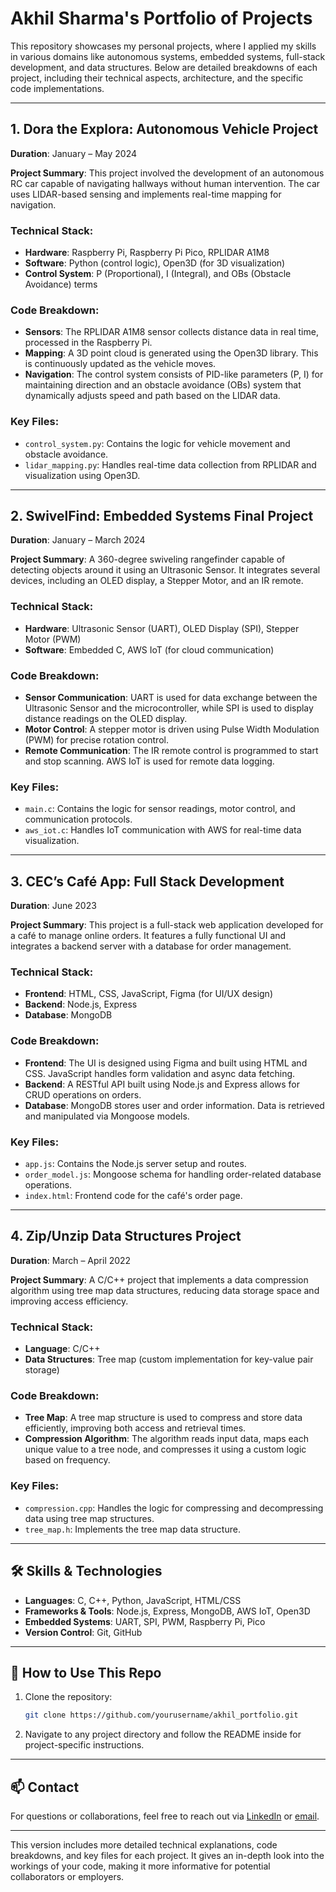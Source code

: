 # Akhil Sharma's Portfolio of Projects

This repository showcases my personal projects, where I applied my skills in various domains like autonomous systems, embedded systems, full-stack development, and data structures. Below are detailed breakdowns of each project, including their technical aspects, architecture, and the specific code implementations.

---

## 1. **Dora the Explora: Autonomous Vehicle Project**
**Duration**: January – May 2024

**Project Summary**: This project involved the development of an autonomous RC car capable of navigating hallways without human intervention. The car uses LIDAR-based sensing and implements real-time mapping for navigation.

### **Technical Stack**:
- **Hardware**: Raspberry Pi, Raspberry Pi Pico, RPLIDAR A1M8
- **Software**: Python (control logic), Open3D (for 3D visualization)
- **Control System**: P (Proportional), I (Integral), and OBs (Obstacle Avoidance) terms

### **Code Breakdown**:
- **Sensors**: The RPLIDAR A1M8 sensor collects distance data in real time, processed in the Raspberry Pi.
- **Mapping**: A 3D point cloud is generated using the Open3D library. This is continuously updated as the vehicle moves.
- **Navigation**: The control system consists of PID-like parameters (P, I) for maintaining direction and an obstacle avoidance (OBs) system that dynamically adjusts speed and path based on the LIDAR data.

### **Key Files**:
- `control_system.py`: Contains the logic for vehicle movement and obstacle avoidance.
- `lidar_mapping.py`: Handles real-time data collection from RPLIDAR and visualization using Open3D.

---

## 2. **SwivelFind: Embedded Systems Final Project**
**Duration**: January – March 2024

**Project Summary**: A 360-degree swiveling rangefinder capable of detecting objects around it using an Ultrasonic Sensor. It integrates several devices, including an OLED display, a Stepper Motor, and an IR remote.

### **Technical Stack**:
- **Hardware**: Ultrasonic Sensor (UART), OLED Display (SPI), Stepper Motor (PWM)
- **Software**: Embedded C, AWS IoT (for cloud communication)

### **Code Breakdown**:
- **Sensor Communication**: UART is used for data exchange between the Ultrasonic Sensor and the microcontroller, while SPI is used to display distance readings on the OLED display.
- **Motor Control**: A stepper motor is driven using Pulse Width Modulation (PWM) for precise rotation control.
- **Remote Communication**: The IR remote control is programmed to start and stop scanning. AWS IoT is used for remote data logging.

### **Key Files**:
- `main.c`: Contains the logic for sensor readings, motor control, and communication protocols.
- `aws_iot.c`: Handles IoT communication with AWS for real-time data visualization.

---

## 3. **CEC’s Café App: Full Stack Development**
**Duration**: June 2023

**Project Summary**: This project is a full-stack web application developed for a café to manage online orders. It features a fully functional UI and integrates a backend server with a database for order management.

### **Technical Stack**:
- **Frontend**: HTML, CSS, JavaScript, Figma (for UI/UX design)
- **Backend**: Node.js, Express
- **Database**: MongoDB

### **Code Breakdown**:
- **Frontend**: The UI is designed using Figma and built using HTML and CSS. JavaScript handles form validation and async data fetching.
- **Backend**: A RESTful API built using Node.js and Express allows for CRUD operations on orders.
- **Database**: MongoDB stores user and order information. Data is retrieved and manipulated via Mongoose models.

### **Key Files**:
- `app.js`: Contains the Node.js server setup and routes.
- `order_model.js`: Mongoose schema for handling order-related database operations.
- `index.html`: Frontend code for the café's order page.

---

## 4. **Zip/Unzip Data Structures Project**
**Duration**: March – April 2022

**Project Summary**: A C/C++ project that implements a data compression algorithm using tree map data structures, reducing data storage space and improving access efficiency.

### **Technical Stack**:
- **Language**: C/C++
- **Data Structures**: Tree map (custom implementation for key-value pair storage)

### **Code Breakdown**:
- **Tree Map**: A tree map structure is used to compress and store data efficiently, improving both access and retrieval times.
- **Compression Algorithm**: The algorithm reads input data, maps each unique value to a tree node, and compresses it using a custom logic based on frequency.

### **Key Files**:
- `compression.cpp`: Handles the logic for compressing and decompressing data using tree map structures.
- `tree_map.h`: Implements the tree map data structure.

---

## 🛠 **Skills & Technologies**
- **Languages**: C, C++, Python, JavaScript, HTML/CSS
- **Frameworks & Tools**: Node.js, Express, MongoDB, AWS IoT, Open3D
- **Embedded Systems**: UART, SPI, PWM, Raspberry Pi, Pico
- **Version Control**: Git, GitHub

---

## 📝 **How to Use This Repo**
1. Clone the repository:
   ```bash
   git clone https://github.com/yourusername/akhil_portfolio.git
   ```
2. Navigate to any project directory and follow the README inside for project-specific instructions.

---

## 📫 **Contact**
For questions or collaborations, feel free to reach out via [LinkedIn](https://www.linkedin.com/in/akhilsharma) or [email](mailto:akhilsharma@gmail.com).

---

This version includes more detailed technical explanations, code breakdowns, and key files for each project. It gives an in-depth look into the workings of your code, making it more informative for potential collaborators or employers.
